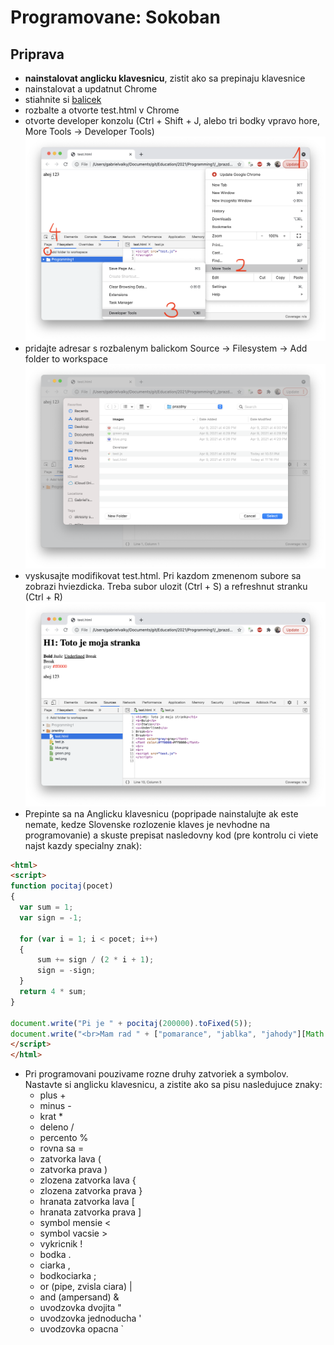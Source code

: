 # Programovane: Sokoban

## Priprava

- **nainstalovat anglicku klavesnicu**, zistit ako sa prepinaju klavesnice
- nainstalovat a updatnut Chrome
- stiahnite si [balicek](prazdny.zip)
- rozbalte a otvorte test.html v Chrome
- otvorte developer konzolu (Ctrl + Shift + J, alebo tri bodky vpravo hore, More Tools -> Developer Tools)
  ![chrome1](chrome1.png)
- pridajte adresar s rozbalenym balickom Source -> Filesystem -> Add folder to workspace
  ![chrome2](chrome2.png)
- vyskusajte modifikovat test.html. Pri kazdom zmenenom subore sa zobrazi hviezdicka. Treba subor ulozit (Ctrl + S) a refreshnut stranku (Ctrl + R)
  ![chrome3](chrome3.png)
- Prepinte sa na Anglicku klavesnicu (popripade nainstalujte ak este nemate, kedze Slovenske rozlozenie klaves je nevhodne na programovanie) a skuste prepisat nasledovny kod (pre kontrolu ci viete najst kazdy specialny znak):

```html
<html>
<script>
function pocitaj(pocet)
{
  var sum = 1;
  var sign = -1;

  for (var i = 1; i < pocet; i++)
  {
      sum += sign / (2 * i + 1);
      sign = -sign;
  }
  return 4 * sum;
}

document.write("Pi je " + pocitaj(200000).toFixed(5));
document.write("<br>Mam rad " + ["pomarance", "jablka", "jahody"][Math.floor(Math.random()*3)]);
</script>
</html>
```

- Pri programovani pouzivame rozne druhy zatvoriek a symbolov. Nastavte si anglicku klavesnicu, a zistite ako sa pisu nasledujuce znaky:
  - plus +
  - minus -
  - krat *
  - deleno /
  - percento %
  - rovna sa =
  - zatvorka lava (
  - zatvorka prava )
  - zlozena zatvorka lava {
  - zlozena zatvorka prava }
  - hranata zatvorka lava [
  - hranata zatvorka prava ]
  - symbol mensie <
  - symbol vacsie >
  - vykricnik !
  - bodka .
  - ciarka ,
  - bodkociarka ;
  - or (pipe, zvisla ciara) |
  - and (ampersand) &
  - uvodzovka dvojita "
  - uvodzovka jednoducha '
  - uvodzovka opacna \`
